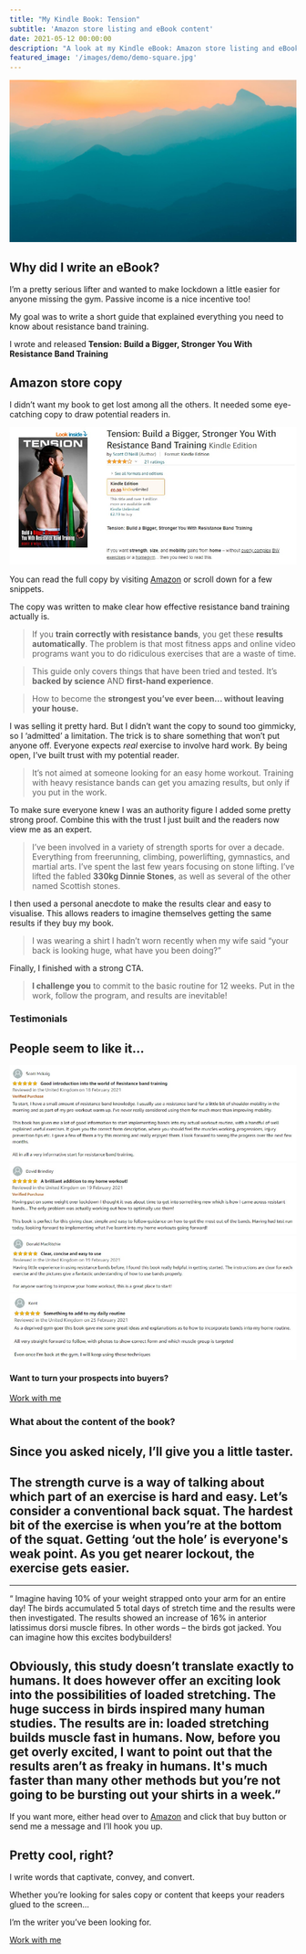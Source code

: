 ```yaml
---
title: "My Kindle Book: Tension"
subtitle: 'Amazon store listing and eBook content'
date: 2021-05-12 00:00:00
description: "A look at my Kindle eBook: Amazon store listing and eBook content"
featured_image: '/images/demo/demo-square.jpg'
---
```


![](/images/demo/demo-landscape.jpg)
## Why did I write an eBook?

I’m a pretty serious lifter and wanted to make lockdown a little easier for anyone missing the gym. Passive income is a nice incentive too! 

My goal was to write a short guide that explained everything you need to know about resistance band training.
 
I wrote and released **Tension: Build a Bigger, Stronger You With Resistance Band Training**

## Amazon store copy

I didn’t want my book to get lost among all the others. It needed some eye-catching copy to draw potential readers in.

<div class="gallery" data-columns="1">
<img src="/images/portfolio/tension/tension-amazon-store.jpg">
</div>

You can read the full copy by visiting [Amazon](https://www.amazon.com/Tension-Bigger-Stronger-Resistance-Training-ebook/dp/B08W24VNSM/) or scroll down for a few snippets.

The copy was written to make clear how effective resistance band training actually is.

>If you **train correctly with resistance bands**, you get these **results automatically**. The problem is that most fitness apps and online video programs want you to do ridiculous exercises that are a waste of time.

>This guide only covers things that have been tried and tested. It’s **backed by science** AND **first-hand experience**.

>How to become the **strongest you’ve ever been... without leaving your house.**

I was selling it pretty hard. But I didn’t want the copy to sound too gimmicky, so I ‘admitted’ a limitation. The trick is to share something that won’t put anyone off. Everyone expects *real* exercise to involve hard work. By being open, I’ve built trust with my potential reader.

> It’s not aimed at someone looking for an easy home workout. Training with heavy resistance bands can get you amazing results, but only if you put in the work.

To make sure everyone knew I was an authority figure I added some pretty strong proof. Combine this with the trust I just built and the readers now view me as an expert.

>I’ve been involved in a variety of strength sports for over a decade. Everything from freerunning, climbing, powerlifting, gymnastics, and martial arts. I’ve spent the last few years focusing on stone lifting. I’ve lifted the fabled **330kg Dinnie Stones**, as well as several of the other named Scottish stones.

I then used a personal anecdote to make the results clear and easy to visualise. This allows readers to imagine themselves getting the same results if they buy my book.

> I was wearing a shirt I hadn’t worn recently when my wife said “your back is looking huge, what have you been doing?”

Finally, I finished with a strong CTA. 

>**I challenge you** to commit to the basic routine for 12 weeks. Put in the work, follow the program, and results are inevitable!

### Testimonials

People seem to like it...
---
<div class="gallery" data-columns="1">
	<img src="/images/portfolio/tension/review1.jpg">
	<img src="/images/portfolio/tension/review2.jpg">
	<img src="/images/portfolio/tension/review3.jpg">
	<img src="/images/portfolio/tension/review4.jpg">
    
</div>

#### Want to turn your prospects into buyers?
<a href="https://scott-oneill.co.uk/contact" class="button button--large">Work with me</a>

### What about the content of the book?
Since you asked nicely, I’ll give you a little taster.
---
The strength curve is a way of talking about which part of an exercise is hard and easy. Let’s consider a conventional back squat. The hardest bit of the exercise is when you’re at the bottom of the squat. Getting ‘out the hole’ is everyone's weak point. As you get nearer lockout, the exercise gets easier. 
---
---
“ Imagine having 10% of your weight strapped onto your arm for an entire day! The birds accumulated 5 total days of stretch time and the results were then investigated. The results showed an increase of 16% in anterior latissimus dorsi muscle fibres. In other words – the birds got jacked. You can imagine how this excites bodybuilders!

Obviously, this study doesn’t translate exactly to humans. It does however offer an exciting look into the possibilities of loaded stretching. The huge success in birds inspired many human studies. The results are in: loaded stretching builds muscle fast in humans. Now, before you get overly excited, I want to point out that the results aren’t as freaky in humans. It's much faster than many other methods but you’re not going to be bursting out your shirts in a week.”
---
If you want more, either head over to [Amazon](https://www.amazon.com/Tension-Bigger-Stronger-Resistance-Training-ebook/dp/B08W24VNSM/) and click that buy button or send me a message and I’ll hook you up.

## Pretty cool, right?

I write words that captivate, convey, and convert.

Whether you’re looking for sales copy or content that keeps your readers glued to the screen... 

I’m the writer you’ve been looking for.

<a href="https://scott-oneill.co.uk/contact" class="button button--large">Work with me</a>
